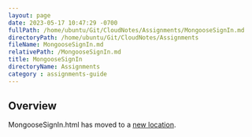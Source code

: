 ```yaml
---
layout: page
date: 2023-05-17 10:47:29 -0700
fullPath: /home/ubuntu/Git/CloudNotes/Assignments/MongooseSignIn.md
directoryPath: /home/ubuntu/Git/CloudNotes/Assignments
fileName: MongooseSignIn.md
relativePath: /MongooseSignIn.md
title: MongooseSignIn
directoryName: Assignments
category : assignments-guide
---
```


## Overview

MongooseSignIn.html has moved to a [new location](/mongo-guide/MongooseSignIn.html).
